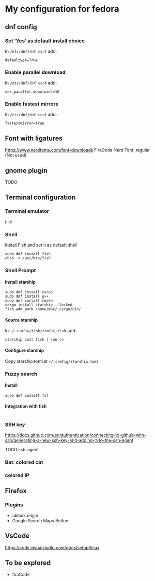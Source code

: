 # My configuration for fedora

## dnf config
### Set 'Yes' as  default install choice
In `/etc/dnf/dnf.conf` add:
```
defaultyes=True
```

### Enable parallel download
In `/etc/dnf/dnf.conf` add:
```
max_parallel_downloads=10 
```

### Enable fastest mirrors
In `/etc/dnf/dnf.conf` add:
```
fastestmirror=True
```

## Font with ligatures
https://www.nerdfonts.com/font-downloads
FiraCode Nerd Font, regular
(Not used)

## gnome plugin
TODO

## Terminal configuration
### Terminal emulator
tilix

### Shell
Install Fish and set it as default shell
```
sudo dnf install fish
chsh -s /usr/bin/fish
```

### Shell Prompt
#### Install starship
```
sudo dnf install cargo
sudo dnf install g++
sudo dnf install cmake
cargo install starship --locked
fish_add_path /home/max/.cargo/bin/
```

#### Source starship
In `~/.config/fish/config.fish` add:
```
starship init fish | source
```

#### Configure starship
Copy starship.toml at `~/.config/starship.toml`

### Fuzzy search
#### Install
```
sudo dnf install fzf
```
#### Integration with fish
```

```

### SSH key
https://docs.github.com/en/authentication/connecting-to-github-with-ssh/generating-a-new-ssh-key-and-adding-it-to-the-ssh-agent

TODO ssh-agent

### Bat: colored cat

### colored IP


## Firefox
### Plugins
- ublock origin
- Google Search Maps Button

## VsCode
https://code.visualstudio.com/docs/setup/linux

## To be explored
- firaCode



